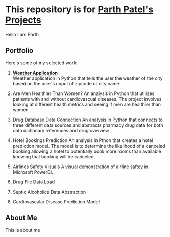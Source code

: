 # This repository is for [**Parth Patel's** Projects](https://github.com/ppatel12345/ParthPatelPortfolio/tree/main)

Hello I am Parth

## Portfolio

Here's some of my selected work:
1. **[Weather Application](https://github.com/ppatel12345/ParthPatelPortfolio/tree/main/WeatherApplication)**  
    Weather application in Python that tells the user the weather of the city based on the user's unput of zipcode or city name. 
    
2. Are Men Healthier Than Women? 
    An analysis in Python that utilizes patients with and without cardiovascual diseases. The project involves looking at different health metrics and seeing if men are healthier than women.

3. Drug Database Data Connection
    An analysis in Python that connects to three different data sources and abstracts pharmacy drug data for both data dictionary references and drug overview
    
4. Hotel Bookings Prediction
    An analysis in Pthon that creates a hotel prediction model. The model is to determine the likelihood of a canceled booking allowing a hotel to potentially book more rooms than available knowing that booking will be canceled. 
    
5. Airlines Safety Visuals
    A visual demonstration of airline saftey in Microsoft PowerBI.

6. Drug File Data Load

7. Septic Alcoholics Data Abstraction

8. Cardiovascular Disease Prediction Model

## About Me

This is about me
